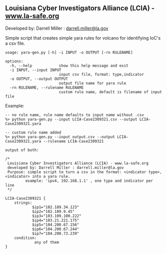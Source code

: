## Louisiana Cyber Investigators Alliance (LCIA) - www.la-safe.org
 Developed by: Darrell Miller : darrell.miller@la.gov

Simple script that creates simple yara rules for volcano for identifying IoC's a csv file.

```
usage: yara-gen.py [-h] -i INPUT -o OUTPUT [-rn RULENAME]

options:
  -h, --help            show this help message and exit
  -i INPUT, --input INPUT
                        input csv file, format: type,indicator
  -o OUTPUT, --output OUTPUT
                        output file name for yara rule
  -rn RULENAME, --rulename RULENAME
                        custom rule name, default is filename of input file
```

Example:
```
-- no rule name, rule name defaults to input name without .csv
%> python yara-gen.py --input LCIA-Case2309321.csv --output LCIA-Case2309321.yara 

-- custom rule name added
%> python yara-gen.py --input output.csv --output LCIA-Case2309321.yara --rulename LCIA-Case2309321

output of both:

/* 
 Louisiana Cyber Investigators Alliance (LCIA) - www.la-safe.org 
 developed by: Darrell Miller : darrell.miller@la.gov 
 Purpose: simple script to turn a csv in the format: <indicator type>, <indicator> into a yara rule. 
     	 example: 'ipv4, 192.168.1.1' , one type and indicator per line 
 */

LCIA-Case2309321 { 
	strings: 
			$ip1="102.189.34.123"
			$ip2="102.189.9.45"
			$ip3="103.109.100.222"
			$ip4="103.21.221.175"
			$ip5="104.200.67.156"
			$ip6="104.200.67.244"
			$ip7="104.200.73.239"
	condition:
			 any of them
}